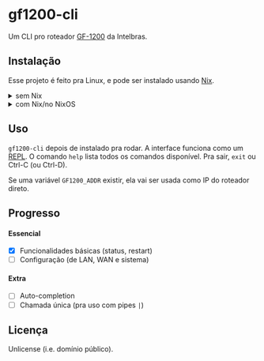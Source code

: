 # gf1200-cli
Um CLI pro roteador [GF-1200](https://www.intelbras.com/pt-br/roteador-wi-fi-5-ac-1200-com-porta-internet-giga-e-lan-fast-wi-force-gf-1200) da Intelbras.

## Instalação
Esse projeto é feito pra Linux, e pode ser instalado usando
[Nix](https://nixos.org/).

<details>
<summary>sem Nix</summary>

Com [Rust](http://rust-lang.org/), `pkg-config` e `openssl` instalados,

1. Clone o projeto.
2. Na pasta do projeto, `cargo install --path .` pra instalar no perfil atual.

...et voilà.
</details>

<details>
<summary>com Nix/no NixOS</summary>

Esse projeto é um flake, podendo ser consumido de várias formas (rodado sem instalar com `nix run`,
instalado impuramente com `nix install`, etc.).
O pacote é exposto como `packages.${system}.default`.

Por exemplo, pra instalar declarativamente num NixOS (`x86_64-linux` ou `aarch64`):
```nix
# flake.nix
{
    inputs.gf1200-cli.url = "github:hexentia/gf1200-cli";
    # ...
}
```

```nix
# configuration.nix (ou outro arquivo)
{ inputs, system, ... }: {
    environment.systemPackages = [
        inputs.gf1200-cli.packages.${system}.default
    ];
    # ...
}
```
</details>


## Uso
`gf1200-cli` depois de instalado pra rodar. 
A interface funciona como um [REPL](https://pt.wikipedia.org/wiki/REPL). O comando `help`
lista todos os comandos disponível. Pra sair, `exit` ou Ctrl-C (ou Ctrl-D).

Se uma variável `GF1200_ADDR` existir, ela vai ser usada como IP do roteador direto.

## Progresso
#### Essencial
- [x] Funcionalidades básicas (status, restart)
- [ ] Configuração (de LAN, WAN e sistema)

#### Extra
- [ ] Auto-completion
- [ ] Chamada única (pra uso com pipes `|`)

## Licença
Unlicense (i.e. domínio público).
